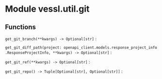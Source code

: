 Module vessl.util.git
=====================

Functions
---------

    
`get_git_branch(**kwargs) ‑> Optional[str]`
:   

    
`get_git_diff_path(project: openapi_client.models.response_project_info.ResponseProjectInfo, **kwargs) ‑> Optional[str]`
:   

    
`get_git_ref(**kwargs) ‑> Optional[str]`
:   

    
`get_git_repo() ‑> Tuple[Optional[str], Optional[str]]`
: